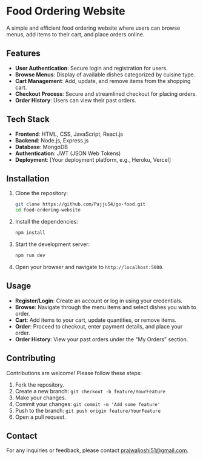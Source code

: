 # Food Ordering Website

A simple and efficient food ordering website where users can browse menus, add items to their cart, and place orders online.

## Features

- **User Authentication**: Secure login and registration for users.
- **Browse Menus**: Display of available dishes categorized by cuisine type.
- **Cart Management**: Add, update, and remove items from the shopping cart.
- **Checkout Process**: Secure and streamlined checkout for placing orders.
- **Order History**: Users can view their past orders.

## Tech Stack

- **Frontend**: HTML, CSS, JavaScript, React.js
- **Backend**: Node.js, Express.js
- **Database**: MongoDB
- **Authentication**: JWT (JSON Web Tokens)
- **Deployment**: [Your deployment platform, e.g., Heroku, Vercel]

## Installation

1. Clone the repository:

    ```bash
    git clone https://github.com/Pajju54/go-food.git
    cd food-ordering-website
    ```

2. Install the dependencies:

    ```bash
    npm install
    ```

3. Start the development server:

    ```bash
    npm run dev
    ```

4. Open your browser and navigate to `http://localhost:5000`.

## Usage

- **Register/Login**: Create an account or log in using your credentials.
- **Browse**: Navigate through the menu items and select dishes you wish to order.
- **Cart**: Add items to your cart, update quantities, or remove items.
- **Order**: Proceed to checkout, enter payment details, and place your order.
- **Order History**: View your past orders under the "My Orders" section.

## Contributing

Contributions are welcome! Please follow these steps:

1. Fork the repository.
2. Create a new branch: `git checkout -b feature/YourFeature`
3. Make your changes.
4. Commit your changes: `git commit -m 'Add some feature'`
5. Push to the branch: `git push origin feature/YourFeature`
6. Open a pull request.

## Contact

For any inquiries or feedback, please contact [prajwaljoshi51@gmail.com](mailto:prajwaljoshi51@gmail.com).
